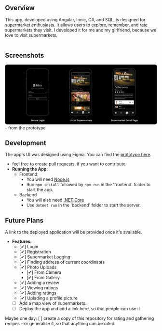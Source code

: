 ## Overview
This app, developed using Angular, Ionic, C#, and SQL, is designed for supermarket enthusiasts. It allows users to explore, remember, and rate supermarkets they visit.
I developed it for me and my girlfriend, because we love to visit supermarkets.
</br>
</br>
## Screenshots
<img src="./screenshots/Screenshots%20in%20one.png" style="border-radius: 6px;">
- from the prototype

## Development
The app's UI was designed using Figma. You can find the [prototype here](https://www.figma.com/proto/Le7UTdR0B2QOqqvKVVoq1k?page-id=0%3A1&type=design&node-id=0-1&t=REDLm52qAj1xvM2I-0&scaling=scale-down&starting-point-node-id=6%3A1113&show-proto-sidebar=1).
- feel free to create pull requests, if you want to contribute
- **Running the App**:
  - Frontend: 
    - You will need [Node.js](https://nodejs.org/en)
    - Run `npm install` followed by `npm run` in the 'frontend' 
    folder to start the app.
  - Backend
    - You will also need [.NET Core](https://dotnet.microsoft.com/download)
    - Use `dotnet run` in the 'backend' folder to start the server.

## Future Plans
A link to the deployed application will be provided once it's available.
 - **Features:** 
    - [✔] Login
    - [✔] Registration
    - [✔] Supermarket Logging
    - [✔] Finding address of current coordinates
    - [✔] Photo Uploads
      - [✔] From Camera
      - [✔] From Gallery
    - [✔] Adding a review
    - [✔] Viewing ratings
    - [✔] Adding ratings
    - [✔] Uplading a profile picture
    - [ ] Add a map view of supermarkets.
    - [ ] Deploy the app and add a link here, so that people can use it

Maybe one day: [ ] create a copy of this repository for rating and gathering recipes
      - or generalize it, so that anything can be rated